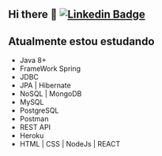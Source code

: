 ## Hi there 👋 [![Linkedin Badge](https://img.shields.io/badge/-Benedito%20Carvalho-1a1b27?style=flat-square&logo=Linkedin&logoColor=white&link=https://www.linkedin.com/in/benedito-carvalho/)](https://www.linkedin.com/in/benedito-carvalho/) 

<!---
benedito-carvalho/benedito-carvalho is a ✨ special ✨ repository because its `README.md` (this file) appears on your GitHub profile.
You can click the Preview link to take a look at your changes.
--->

## Atualmente estou estudando 
 - Java 8+    
 - FrameWork Spring 
 - JDBC
 - JPA | Hibernate 
 - NoSQL | MongoDB
 - MySQL
 - PostgreSQL
 - Postman
 - REST API
 - Heroku
 - HTML | CSS | NodeJs | REACT

<div>
  <a href="https://github.com/benedito-carvalho">

